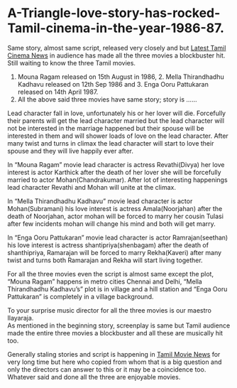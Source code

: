# A-Triangle-love-story-has-rocked-Tamil-cinema-in-the-year-1986-87.

Same story, almost same script, released very closely and but <a href="http://www.cinemapettai.com">Latest Tamil Cinema News</a> in audience has made all the three movies a blockbuster hit. Still waiting to know the three Tamil movies.

1.	Mouna Ragam released on 15th August in 1986, 2. Mella Thirandhadhu Kadhavu released on 12th Sep 1986 and 3. Enga Ooru Pattukaran released on 14th April 1987. 
2.	All the above said three movies have same story; story is ……

Lead character fall in love, unfortunately his or her lover will die. Forcefully their parents will get the lead character married but the lead character will not be interested in the marriage happened but their spouse will be interested in them and will shower loads of love on the lead character. After many twist and turns in climax the lead character will start to love their spouse and they will live happily ever after.

In “Mouna Ragam” movie lead character is actress Revathi(Divya) her love interest is actor Karthick after the death of her lover she will be forcefully married to actor Mohan(Chandrakumar). After lot of interesting happenings lead character Revathi and Mohan will unite at the climax.  

In “Mella Thirandhadhu Kadhavu” movie lead character is actor Mohan(Subramani) his love interest is actress Amala(Noorjahan) after the death of Noorjahan, actor mohan will be forced to marry her cousin Tulasi after few incidents mohan will change his mind and both will get marry. 

In “Enga Ooru Pattukaran” movie lead character is actor Ramrajan(seethan) his love interest is actress shantipriya(shenbagam) after the death of shanthipriya, Ramarajan will be forced to marry Rekha(Kaveri) after many twist and turns both Ramarajan and Rekha will start living together.   

For all the three movies even the script is almost same except the plot, “Mouna Ragam” happens in metro cities Chennai and Delhi, “Mella Thirandhadhu Kadhavu’s” plot is in village and a hill station and “Enga Ooru Pattukaran” is completely in a village background. 

To your surprise music director for all the three movies is our maestro Ilayaraja.  
As mentioned in the beginning story, screenplay is same but Tamil audience made the entire three movies a blockbuster and all these are musically hit too. 

Generally staling stories and script is happening in <a href="http://www.cinemapettai.com/category/news">Tamil Movie News</a> for very long time but here who copied from whom that is a big question and only the directors can answer to this or it may be a coincidence too. Whatever said and done all the three are enjoyable movies. 

